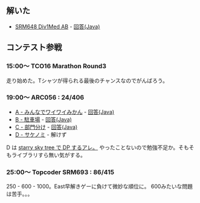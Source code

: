 ## 解いた

* [SRM648 Div1Med AB](https://community.topcoder.com/stat?c=problem_statement&pm=13642&rd=16312) - [回答(Java)](https://github.com/hamadu/competitive/blob/master/topcoder/srm6xx/srm648/div1/AB.java)


## コンテスト参戦

### 15:00〜 TCO16 Marathon Round3

走り始めた。Tシャツが得られる最後のチャンスなのでがんばろう。

### 19:00〜 ARC056 : 24/406

* [A - みんなでワイワイみかん](http://arc056.contest.atcoder.jp/tasks/arc056_a) - [回答(Java)](https://github.com/hamadu/competitive/blob/master/atcoder/arc/arc056/A.java)
* [B - 駐車場](http://arc056.contest.atcoder.jp/tasks/arc056_b) - [回答(Java)](https://github.com/hamadu/competitive/blob/master/atcoder/arc/arc056/B.java)
* [C - 部門分け](http://arc056.contest.atcoder.jp/tasks/arc056_c) - [回答(Java)](https://github.com/hamadu/competitive/blob/master/atcoder/arc/arc056/C.java)
* [D - サケノミ](http://arc056.contest.atcoder.jp/tasks/arc056_d) - 解けず

D は [starry sky tree で DP するアレ。](https://twitter.com/uwitenpen/status/746697737815482368) やったことないので勉強不足か。そもそもライブラリすら無い気がする。

### 25:00〜 Topcoder SRM693 : 86/415

250 - 600 - 1000。East早解きゲーに負けて微妙な順位に。
600みたいな問題は苦手。。。

